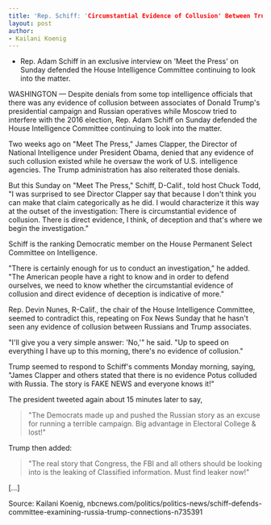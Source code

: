 ```yaml
---
title: 'Rep. Schiff: 'Circumstantial Evidence of Collusion' Between Trump Campaign, Russia'
layout: post
author:
- Kailani Koenig
---
```


- Rep. Adam Schiff in an exclusive interview on 'Meet the Press' on Sunday defended the House Intelligence Committee continuing to look into the matter.

WASHINGTON — Despite denials from some top intelligence officials that there was any evidence of collusion between associates of Donald Trump's presidential campaign and Russian operatives while Moscow tried to interfere with the 2016 election, Rep. Adam Schiff on Sunday defended the House Intelligence Committee continuing to look into the matter.

Two weeks ago on "Meet The Press," James Clapper, the Director of National Intelligence under President Obama, denied that any evidence of such collusion existed while he oversaw the work of U.S. intelligence agencies. The Trump administration has also reiterated those denials.

But this Sunday on "Meet The Press," Schiff, D-Calif., told host Chuck Todd, "I was surprised to see Director Clapper say that because I don't think you can make that claim categorically as he did. I would characterize it this way at the outset of the investigation: There is circumstantial evidence of collusion. There is direct evidence, I think, of deception and that's where we begin the investigation."

Schiff is the ranking Democratic member on the House Permanent Select Committee on Intelligence.

"There is certainly enough for us to conduct an investigation," he added. "The American people have a right to know and in order to defend ourselves, we need to know whether the circumstantial evidence of collusion and direct evidence of deception is indicative of more."

Rep. Devin Nunes, R-Calif., the chair of the House Intelligence Committee, seemed to contradict this, repeating on Fox News Sunday that he hasn't seen any evidence of collusion between Russians and Trump associates.

"I'll give you a very simple answer: 'No,'" he said. "Up to speed on everything I have up to this morning, there's no evidence of collusion."

Trump seemed to respond to Schiff's comments Monday morning, saying, "James Clapper and others stated that there is no evidence Potus colluded with Russia. The story is FAKE NEWS and everyone knows it!"

The president tweeted again about 15 minutes later to say,

> "The Democrats made up and pushed the Russian story as an excuse for running a terrible campaign. Big advantage in Electoral College & lost!"

Trump then added:

> "The real story that Congress, the FBI and all others should be looking into is the leaking of Classified information. Must find leaker now!"

[…]

Source: Kailani Koenig, nbcnews.com/politics/politics-news/schiff-defends-committee-examining-russia-trump-connections-n735391
